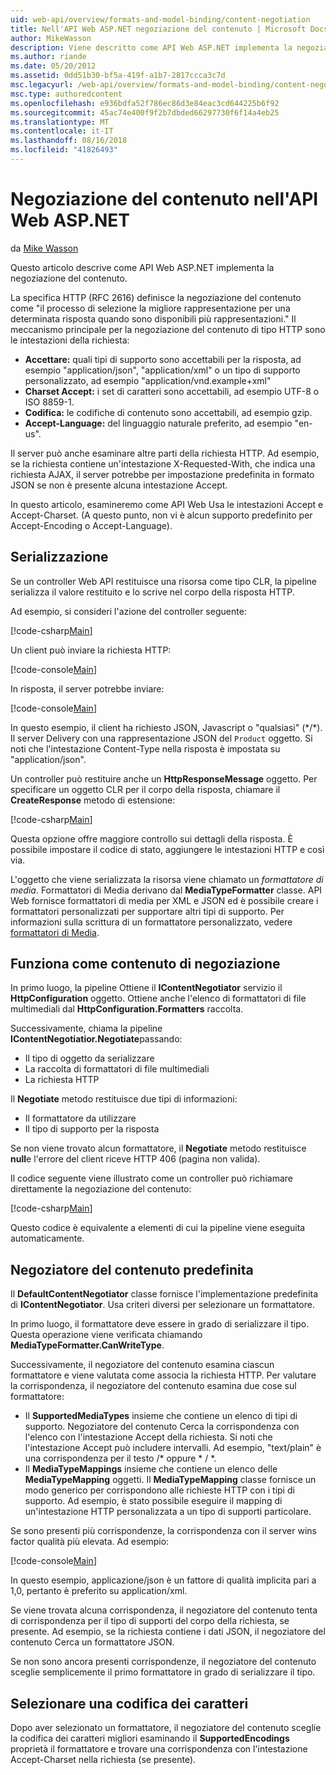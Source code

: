 ```yaml
---
uid: web-api/overview/formats-and-model-binding/content-negotiation
title: Nell'API Web ASP.NET negoziazione del contenuto | Microsoft Docs
author: MikeWasson
description: Viene descritto come API Web ASP.NET implementa la negoziazione del contenuto HTTP.
ms.author: riande
ms.date: 05/20/2012
ms.assetid: 0dd51b30-bf5a-419f-a1b7-2817ccca3c7d
msc.legacyurl: /web-api/overview/formats-and-model-binding/content-negotiation
msc.type: authoredcontent
ms.openlocfilehash: e936bdfa52f786ec86d3e84eac3cd644225b6f92
ms.sourcegitcommit: 45ac74e400f9f2b7dbded66297730f6f14a4eb25
ms.translationtype: MT
ms.contentlocale: it-IT
ms.lasthandoff: 08/16/2018
ms.locfileid: "41826493"
---
```

<a name="content-negotiation-in-aspnet-web-api"></a>Negoziazione del contenuto nell'API Web ASP.NET
====================
da [Mike Wasson](https://github.com/MikeWasson)

Questo articolo descrive come API Web ASP.NET implementa la negoziazione del contenuto.

La specifica HTTP (RFC 2616) definisce la negoziazione del contenuto come "il processo di selezione la migliore rappresentazione per una determinata risposta quando sono disponibili più rappresentazioni." Il meccanismo principale per la negoziazione del contenuto di tipo HTTP sono le intestazioni della richiesta:

- **Accettare:** quali tipi di supporto sono accettabili per la risposta, ad esempio "application/json", "application/xml" o un tipo di supporto personalizzato, ad esempio &quot;application/vnd.example+xml&quot;
- **Charset Accept:** i set di caratteri sono accettabili, ad esempio UTF-8 o ISO 8859-1.
- **Codifica:** le codifiche di contenuto sono accettabili, ad esempio gzip.
- **Accept-Language:** del linguaggio naturale preferito, ad esempio "en-us".

Il server può anche esaminare altre parti della richiesta HTTP. Ad esempio, se la richiesta contiene un'intestazione X-Requested-With, che indica una richiesta AJAX, il server potrebbe per impostazione predefinita in formato JSON se non è presente alcuna intestazione Accept.

In questo articolo, esamineremo come API Web Usa le intestazioni Accept e Accept-Charset. (A questo punto, non vi è alcun supporto predefinito per Accept-Encoding o Accept-Language).

## <a name="serialization"></a>Serializzazione

Se un controller Web API restituisce una risorsa come tipo CLR, la pipeline serializza il valore restituito e lo scrive nel corpo della risposta HTTP.

Ad esempio, si consideri l'azione del controller seguente:

[!code-csharp[Main](content-negotiation/samples/sample1.cs)]

Un client può inviare la richiesta HTTP:

[!code-console[Main](content-negotiation/samples/sample2.cmd)]

In risposta, il server potrebbe inviare:

[!code-console[Main](content-negotiation/samples/sample3.cmd)]

In questo esempio, il client ha richiesto JSON, Javascript o "qualsiasi" (\*/\*). Il server Delivery con una rappresentazione JSON del `Product` oggetto. Si noti che l'intestazione Content-Type nella risposta è impostata su &quot;application/json&quot;.

Un controller può restituire anche un **HttpResponseMessage** oggetto. Per specificare un oggetto CLR per il corpo della risposta, chiamare il **CreateResponse** metodo di estensione:

[!code-csharp[Main](content-negotiation/samples/sample4.cs)]

Questa opzione offre maggiore controllo sui dettagli della risposta. È possibile impostare il codice di stato, aggiungere le intestazioni HTTP e così via.

L'oggetto che viene serializzata la risorsa viene chiamato un *formattatore di media*. Formattatori di Media derivano dal **MediaTypeFormatter** classe. API Web fornisce formattatori di media per XML e JSON ed è possibile creare i formattatori personalizzati per supportare altri tipi di supporto. Per informazioni sulla scrittura di un formattatore personalizzato, vedere [formattatori di Media](media-formatters.md).

## <a name="how-content-negotiation-works"></a>Funziona come contenuto di negoziazione

In primo luogo, la pipeline Ottiene il **IContentNegotiator** servizio il **HttpConfiguration** oggetto. Ottiene anche l'elenco di formattatori di file multimediali dal **HttpConfiguration.Formatters** raccolta.

Successivamente, chiama la pipeline **IContentNegotiatior.Negotiate**passando:

- Il tipo di oggetto da serializzare
- La raccolta di formattatori di file multimediali
- La richiesta HTTP

Il **Negotiate** metodo restituisce due tipi di informazioni:

- Il formattatore da utilizzare
- Il tipo di supporto per la risposta

Se non viene trovato alcun formattatore, il **Negotiate** metodo restituisce **null**e l'errore del client riceve HTTP 406 (pagina non valida).

Il codice seguente viene illustrato come un controller può richiamare direttamente la negoziazione del contenuto:

[!code-csharp[Main](content-negotiation/samples/sample5.cs)]

Questo codice è equivalente a elementi di cui la pipeline viene eseguita automaticamente.

## <a name="default-content-negotiator"></a>Negoziatore del contenuto predefinita

Il **DefaultContentNegotiator** classe fornisce l'implementazione predefinita di **IContentNegotiator**. Usa criteri diversi per selezionare un formattatore.

In primo luogo, il formattatore deve essere in grado di serializzare il tipo. Questa operazione viene verificata chiamando **MediaTypeFormatter.CanWriteType**.

Successivamente, il negoziatore del contenuto esamina ciascun formattatore e viene valutata come associa la richiesta HTTP. Per valutare la corrispondenza, il negoziatore del contenuto esamina due cose sul formattatore:

- Il **SupportedMediaTypes** insieme che contiene un elenco di tipi di supporto. Negoziatore del contenuto Cerca la corrispondenza con l'elenco con l'intestazione Accept della richiesta. Si noti che l'intestazione Accept può includere intervalli. Ad esempio, "text/plain" è una corrispondenza per il testo /\* oppure \* / \*.
- Il **MediaTypeMappings** insieme che contiene un elenco delle **MediaTypeMapping** oggetti. Il **MediaTypeMapping** classe fornisce un modo generico per corrispondono alle richieste HTTP con i tipi di supporto. Ad esempio, è stato possibile eseguire il mapping di un'intestazione HTTP personalizzata a un tipo di supporti particolare.

Se sono presenti più corrispondenze, la corrispondenza con il server wins factor qualità più elevata. Ad esempio:

[!code-console[Main](content-negotiation/samples/sample6.cmd)]

In questo esempio, applicazione/json è un fattore di qualità implicita pari a 1,0, pertanto è preferito su application/xml.

Se viene trovata alcuna corrispondenza, il negoziatore del contenuto tenta di corrispondenza per il tipo di supporti del corpo della richiesta, se presente. Ad esempio, se la richiesta contiene i dati JSON, il negoziatore del contenuto Cerca un formattatore JSON.

Se non sono ancora presenti corrispondenze, il negoziatore del contenuto sceglie semplicemente il primo formattatore in grado di serializzare il tipo.

## <a name="selecting-a-character-encoding"></a>Selezionare una codifica dei caratteri

Dopo aver selezionato un formattatore, il negoziatore del contenuto sceglie la codifica dei caratteri migliori esaminando il **SupportedEncodings** proprietà il formattatore e trovare una corrispondenza con l'intestazione Accept-Charset nella richiesta (se presente).
